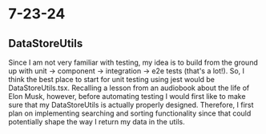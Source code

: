 # 7-23-24

## DataStoreUtils
Since I am not very familiar with testing, my idea is to build from the ground up with unit -> component -> integration -> e2e tests (that's a lot!). So, I think the best place to start for unit testing using jest would be DataStoreUtils.tsx. Recalling a lesson from an audiobook about the life of Elon Musk, however, before automating testing I would first like to make sure that my DataStoreUtils is actually properly designed. Therefore, I first plan on implementing searching and sorting functionality since that could potentially shape the way I return my data in the utils.